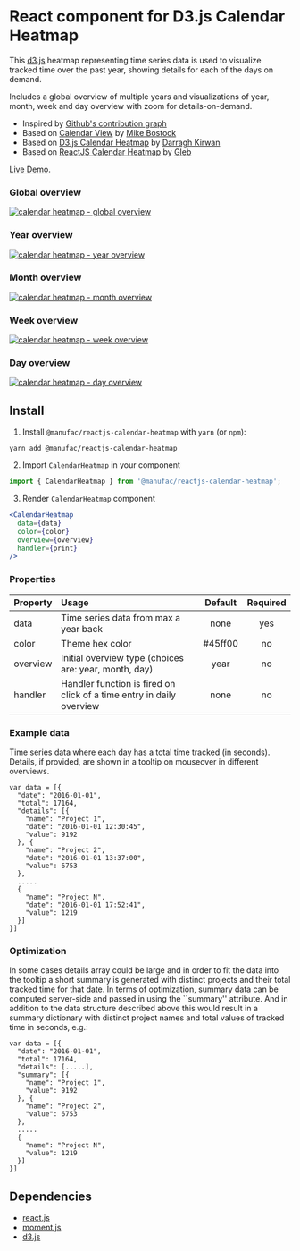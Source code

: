 # React component for D3.js Calendar Heatmap

This [d3.js](https://d3js.org/) heatmap representing time series data is used to visualize tracked time over the past year, showing details for each of the days on demand.

Includes a global overview of multiple years and visualizations of year, month, week and day overview with zoom for details-on-demand.

- Inspired by [Github's contribution graph](https://help.github.com/articles/viewing-contributions-on-your-profile/#contributions-calendar)
- Based on [Calendar View](https://bl.ocks.org/mbostock/4063318) by [Mike Bostock](https://github.com/mbostock)
- Based on [D3.js Calendar Heatmap](https://github.com/DKirwan/calendar-heatmap) by [Darragh Kirwan](https://github.com/DKirwan)
- Based on [ReactJS Calendar Heatmap](https://github.com/g1eb/reactjs-calendar-heatmap) by [Gleb](https://github.com/g1eb)

[Live Demo](https://manufac-analytics.github.io/reactjs-calendar-heatmap/).

### Global overview

[![calendar heatmap - global overview](https://raw.githubusercontent.com/g1eb/reactjs-calendar-heatmap/master/images/screenshot_global_overview.png)](https://rawgit.com/g1eb/reactjs-calendar-heatmap/master/)

### Year overview

[![calendar heatmap - year overview](https://raw.githubusercontent.com/g1eb/reactjs-calendar-heatmap/master/images/screenshot_year_overview.png)](https://rawgit.com/g1eb/reactjs-calendar-heatmap/master/)

### Month overview

[![calendar heatmap - month overview](https://raw.githubusercontent.com/g1eb/reactjs-calendar-heatmap/master/images/screenshot_month_overview.png)](https://rawgit.com/g1eb/reactjs-calendar-heatmap/master/)

### Week overview

[![calendar heatmap - week overview](https://raw.githubusercontent.com/g1eb/reactjs-calendar-heatmap/master/images/screenshot_week_overview.png)](https://rawgit.com/g1eb/reactjs-calendar-heatmap/master/)

### Day overview

[![calendar heatmap - day overview](https://raw.githubusercontent.com/g1eb/reactjs-calendar-heatmap/master/images/screenshot_day_overview.png)](https://rawgit.com/g1eb/reactjs-calendar-heatmap/master/)

## Install

1. Install `@manufac/reactjs-calendar-heatmap` with `yarn` (or `npm`):

```
yarn add @manufac/reactjs-calendar-heatmap
```

2. Import `CalendarHeatmap` in your component

```js
import { CalendarHeatmap } from '@manufac/reactjs-calendar-heatmap';
```

3. Render `CalendarHeatmap` component

```jsx
<CalendarHeatmap
  data={data}
  color={color}
  overview={overview}
  handler={print}
/>
```

### Properties

| Property | Usage                                                                | Default | Required |
| :------- | :------------------------------------------------------------------- | :-----: | :------: |
| data     | Time series data from max a year back                                |  none   |   yes    |
| color    | Theme hex color                                                      | #45ff00 |    no    |
| overview | Initial overview type (choices are: year, month, day)                |  year   |    no    |
| handler  | Handler function is fired on click of a time entry in daily overview |  none   |    no    |

### Example data

Time series data where each day has a total time tracked (in seconds).  
Details, if provided, are shown in a tooltip on mouseover in different overviews.

```
var data = [{
  "date": "2016-01-01",
  "total": 17164,
  "details": [{
    "name": "Project 1",
    "date": "2016-01-01 12:30:45",
    "value": 9192
  }, {
    "name": "Project 2",
    "date": "2016-01-01 13:37:00",
    "value": 6753
  },
  .....
  {
    "name": "Project N",
    "date": "2016-01-01 17:52:41",
    "value": 1219
  }]
}]
```

### Optimization

In some cases details array could be large and in order to fit the data into the tooltip a short summary is generated with distinct projects and their total tracked time for that date.
In terms of optimization, summary data can be computed server-side and passed in using the ``summary'' attribute.
And in addition to the data structure described above this would result in a summary dictionary with distinct project names and total values of tracked time in seconds, e.g.:

```
var data = [{
  "date": "2016-01-01",
  "total": 17164,
  "details": [.....],
  "summary": [{
    "name": "Project 1",
    "value": 9192
  }, {
    "name": "Project 2",
    "value": 6753
  },
  .....
  {
    "name": "Project N",
    "value": 1219
  }]
}]
```

## Dependencies

- [react.js](https://reactjs.org/)
- [moment.js](https://momentjs.com/)
- [d3.js](https://d3js.org/)
